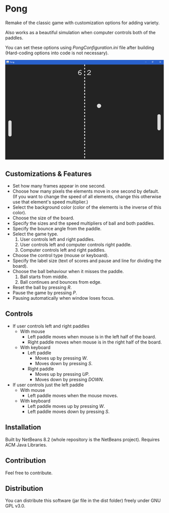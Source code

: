 # Pong

Remake of the classic game with customization options for adding variety.

Also works as a beautiful simulation when computer controls both of the paddles.

You can set these options using _PongConfiguration.ini_ file after building
(Hard-coding options into code is not necessary).

![ss](screenshots/ss.gif)

## Customizations & Features

* Set how many frames appear in one second.
* Choose how many pixels the elements move in one second by default.
(If you want to change the speed of all elements,
change this otherwise use that element's speed multiplier.)
* Select the background color (color of the elements is the inverse of this color).
* Choose the size of the board.
* Specify the sizes and the speed multipliers of ball and both paddles.
* Specify the bounce angle from the paddle.
* Select the game type.
  1. User controls left and right paddles.
  2. User controls left and computer controls right paddle.
  3. Computer controls left and right paddles.
* Choose the control type (mouse or keyboard).
* Specify the label size (text of scores and pause and line for dividing the board).
* Choose the ball behaviour when it misses the paddle.
  1. Ball starts from middle.
  2. Ball continues and bounces from edge.
* Reset the ball by pressing _R_.
* Pause the game by pressing _P_.
* Pausing automatically when window loses focus.

## Controls

* If user controls left and right paddles
  * With mouse
    * Left paddle moves when mouse is in the left half of the board.
    * Right paddle moves when mouse is in the right half of the board.
  * With keyboard
    * Left paddle
      * Moves up by pressing _W_.
      * Moves down by pressing _S_.
    * Right paddle
      * Moves up by pressing _UP_.
      * Moves down by pressing _DOWN_.
* If user controls just the left paddle
  * With mouse
    * Left paddle moves when the mouse moves.
  * With keyboard
    * Left paddle moves up by pressing _W_.
    * Left paddle moves down by pressing _S_.

## Installation

Built by NetBeans 8.2 (whole repository is the NetBeans project). Requires ACM Java Libraries.

## Contribution

Feel free to contribute.

## Distribution

You can distribute this software (jar file in the dist folder) freely under GNU GPL v3.0.